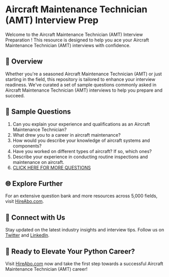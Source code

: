# Aircraft Maintenance Technician (AMT) Interview Prep

Welcome to the Aircraft Maintenance Technician (AMT) Interview Preparation ! This resource is designed to help you ace your Aircraft Maintenance Technician (AMT) interviews with confidence.

## 🚀 Overview

Whether you're a seasoned Aircraft Maintenance Technician (AMT) or just starting in the field, this repository is tailored to enhance your interview readiness. We've curated a set of sample questions commonly asked in Aircraft Maintenance Technician (AMT) interviews to help you prepare and succeed.

## 📝 Sample Questions

1. Can you explain your experience and qualifications as an Aircraft Maintenance Technician?
2. What drew you to a career in aircraft maintenance?
3. How would you describe your knowledge of aircraft systems and components?
4. Have you worked on different types of aircraft? If so, which ones?
5. Describe your experience in conducting routine inspections and maintenance on aircraft.
6. [CLICK HERE FOR MORE QUESTIONS](https://hireabo.com/job/14_3_0/Aircraft%20Maintenance%20Technician%20AMT)

## 🌐 Explore Further

For an extensive question bank and more resources across 5,000 fields, visit [HireAbo.com](https://www.hireabo.com).

## 📱 Connect with Us

Stay updated on the latest industry insights and interview tips. Follow us on [Twitter](https://twitter.com/hireabo) and [LinkedIn](https://www.linkedin.com/in/hire-abo-3609972a8/).

## 🚀 Ready to Elevate Your Python Career?

Visit [HireAbo.com](https://www.hireabo.com) now and take the first step towards a successful Aircraft Maintenance Technician (AMT) career!
